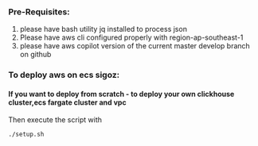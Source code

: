 ### Pre-Requisites:

1. please have bash utility jq installed to process json
2. Please have aws cli configured properly with region-ap-southeast-1
3. please have aws copilot version of the current master develop branch on github

### To deploy aws on ecs sigoz:

#### If you want to deploy from scratch - to deploy your own clickhouse cluster,ecs fargate cluster and vpc

Then execute the script with 
```
./setup.sh 
```


